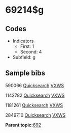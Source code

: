 # 69214$g

## Codes

-   Indicators
    -   First: 1
    -   Second: 4
-   Subfield: g

## Sample bibs

590066 [Quicksearch](https://search.library.yale.edu/catalog/590066) [VXWS](http://prodorbis.library.yale.edu:7014/vxws/GetHoldingsService?bibId=590066)

1142782 [Quicksearch](https://search.library.yale.edu/catalog/1142782) [VXWS](http://prodorbis.library.yale.edu:7014/vxws/GetHoldingsService?bibId=1142782)

1181261 [Quicksearch](https://search.library.yale.edu/catalog/1181261) [VXWS](http://prodorbis.library.yale.edu:7014/vxws/GetHoldingsService?bibId=1181261)

2849710 [Quicksearch](https://search.library.yale.edu/catalog/2849710) [VXWS](http://prodorbis.library.yale.edu:7014/vxws/GetHoldingsService?bibId=2849710)

**Parent topic:**[692](../../tags/692/692.md)


